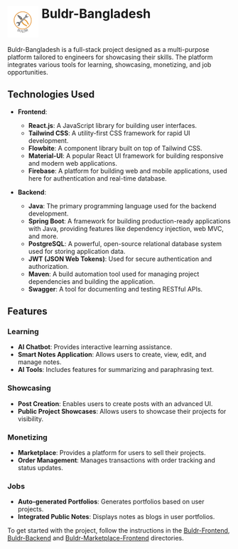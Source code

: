 # <img src="./icon.png" alt="Buldr-Bangladesh" width="70" height="70" style="vertical-align: top;"> Buldr-Bangladesh

Buldr-Bangladesh is a full-stack project designed as a multi-purpose platform tailored to engineers for showcasing their skills. The platform integrates various tools for learning, showcasing, monetizing, and job opportunities.

## Technologies Used

- **Frontend**:
  - **React.js**: A JavaScript library for building user interfaces.
  - **Tailwind CSS**: A utility-first CSS framework for rapid UI development.
  - **Flowbite**: A component library built on top of Tailwind CSS.
  - **Material-UI**: A popular React UI framework for building responsive and modern web applications.
  - **Firebase**: A platform for building web and mobile applications, used here for authentication and real-time database.

- **Backend**:
  - **Java**: The primary programming language used for the backend development.
  - **Spring Boot**: A framework for building production-ready applications with Java, providing features like dependency injection, web MVC, and more.
  - **PostgreSQL**: A powerful, open-source relational database system used for storing application data.
  - **JWT (JSON Web Tokens)**: Used for secure authentication and authorization.
  - **Maven**: A build automation tool used for managing project dependencies and building the application.
  - **Swagger**: A tool for documenting and testing RESTful APIs.

## Features

### Learning

- **AI Chatbot**: Provides interactive learning assistance.
- **Smart Notes Application**: Allows users to create, view, edit, and manage notes.
- **AI Tools**: Includes features for summarizing and paraphrasing text.

### Showcasing

- **Post Creation**: Enables users to create posts with an advanced UI.
- **Public Project Showcases**: Allows users to showcase their projects for visibility.

### Monetizing

- **Marketplace**: Provides a platform for users to sell their projects.
- **Order Management**: Manages transactions with order tracking and status updates.

### Jobs

- **Auto-generated Portfolios**: Generates portfolios based on user projects.
- **Integrated Public Notes**: Displays notes as blogs in user portfolios.

To get started with the project, follow the instructions in the [Buldr-Frontend](../../../Buldr-Frontend/), [Buldr-Backend](../../../Buldr-Backend/) and [Buldr-Marketplace-Frontend](../../../Buldr-Marketplace-Frontend/) directories.
